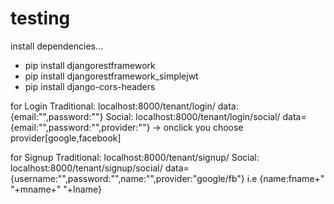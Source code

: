 # testing


install dependencies...
- pip install djangorestframework
- pip install djangorestframework_simplejwt
- pip install django-cors-headers

for Login
Traditional: localhost:8000/tenant/login/
              data:{email:"",password:""}
Social: localhost:8000/tenant/login/social/
          data={email:"",password:"",provider:""} -> onclick you choose provider[google,facebook]

for Signup
Traditional:  localhost:8000/tenant/signup/
Social: localhost:8000/tenant/signup/social/
        data={username:"",password:"",name:"",provider:"google/fb"} i.e {name:fname+" "+mname+" "+lname}
